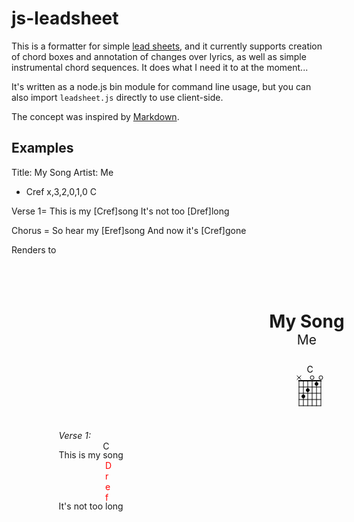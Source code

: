# js-leadsheet #

This is a formatter for simple [lead sheets][WLS], and it currently supports creation
of chord boxes and annotation of changes over lyrics, as well as simple instrumental
chord sequences. It does what I need it to at the moment...

It's written as a node.js bin module for command line usage, but you can also import
``leadsheet.js`` directly to use client-side.

The concept was inspired by [Markdown][MD].

[WLS]: http://en.wikipedia.org/wiki/Lead_sheet "Link to article about lead sheets on wikipedia"
[MD]: http://daringfireball.net/projects/markdown/ "Link to Markdown on Daring Fireball"

## Examples ##

  Title: My Song
  Artist: Me

  + Cref x,3,2,0,1,0 C

  Verse 1=
  This is my [Cref]song
  It's not too [Dref]long

  Chorus =
  So hear my [Eref]song
  And now it's [Cref]gone

Renders to

<style>.leadsheet { width: 210mm; padding: 20mm; } /* Page setup */.header { text-align: center; padding-bottom: 2em; }.title { font-size: 2em; font-weight: bold; }.artist { font-size: 1.5em; }.chords { text-align: center; padding-bottom: 2em; }.chord { display: inline; }.chordbox { width: 2cm; height: 2cm; }.chordbox text.fretmarker { font-size: 60%; font-style: italic; dominant-baseline: central; text-anchor: end; }.chordbox text.chordname { text-anchor: middle; }.chordbox circle.fretted { fill: black; stroke: black; }.chordbox circle.open { fill: none; stroke: black; }.chordbox line, .chordbox path { stroke-linecap: square; stroke: black; }.chordbox line.fret { }.chordbox line.nut { stroke-width: 2px; }.chordbox line.string { }.chordbox path.unplayed { }.stanza { padding-bottom: 2em; }.repeat { display: inline-block; float: right; font-style: italic; }.repeat:before { content: 'repeat x '; }.stanzaline { }.withchords { padding-top: 1em; }.stanzaname { font-style: italic; }.stanzaname:after { content: ':'; }.barsystem { border-left: 2px solid; margin: 0 0 1ex 0; }.bar { border-right: 2px solid; display: inline-block; width: 7em; padding: 0 1em; text-align: center; }.barelement { display: inline-block; padding: 0 5px; }.lyric { display: inline; }.chordref { width: 0; display: inline-block; position: relative; top: -1em; text-align: center; vertical-align: baseline; }.undefined { color: red; }</style>
<div class='leadsheet'><div class='header'><div class='title'>My Song</div><div class='artist'>Me</div></div><div class='chords'><div class='chord'><svg xmlns='http://www.w3.org/2000/svg' version='1.1' class='chordbox'><defs><circle id='open_ea27e8a3-0345-4b1d-a5d7-1f10c863b38b' class='open' cx='0' cy='-5' r='3'></circle><circle id='fretted_ea27e8a3-0345-4b1d-a5d7-1f10c863b38b' class='fretted' cx='0' cy='-5' r='2.5'></circle><path id='unplayed_ea27e8a3-0345-4b1d-a5d7-1f10c863b38b' class='unplayed' d='M -3 -8 l 6 6 m -6 0 l 6 -6'></path><line id='string_ea27e8a3-0345-4b1d-a5d7-1f10c863b38b' class='string' x1='0' y1='0' x2='0' y2='40'></line><line id='fret_ea27e8a3-0345-4b1d-a5d7-1f10c863b38b' class='fret' x1='0' y1='0' x2='35' y2='0'></line><line id='nut_ea27e8a3-0345-4b1d-a5d7-1f10c863b38b' class='nut' x1='0' y1='0' x2='35' y2='0'></line></defs><g transform='translate(25,25)'><text class='chordname' x='17.5' y='-13'>C</text><use xlink:href='#nut_ea27e8a3-0345-4b1d-a5d7-1f10c863b38b' y='0'></use><use xlink:href='#fret_ea27e8a3-0345-4b1d-a5d7-1f10c863b38b' y='10'></use><use xlink:href='#fret_ea27e8a3-0345-4b1d-a5d7-1f10c863b38b' y='20'></use><use xlink:href='#fret_ea27e8a3-0345-4b1d-a5d7-1f10c863b38b' y='30'></use><use xlink:href='#fret_ea27e8a3-0345-4b1d-a5d7-1f10c863b38b' y='40'></use><use xlink:href='#string_ea27e8a3-0345-4b1d-a5d7-1f10c863b38b' x='0'></use><use xlink:href='#unplayed_ea27e8a3-0345-4b1d-a5d7-1f10c863b38b' x='0' y='0'></use><use xlink:href='#string_ea27e8a3-0345-4b1d-a5d7-1f10c863b38b' x='7'></use><use xlink:href='#fretted_ea27e8a3-0345-4b1d-a5d7-1f10c863b38b' x='7' y='30'></use><use xlink:href='#string_ea27e8a3-0345-4b1d-a5d7-1f10c863b38b' x='14'></use><use xlink:href='#fretted_ea27e8a3-0345-4b1d-a5d7-1f10c863b38b' x='14' y='20'></use><use xlink:href='#string_ea27e8a3-0345-4b1d-a5d7-1f10c863b38b' x='21'></use><use xlink:href='#open_ea27e8a3-0345-4b1d-a5d7-1f10c863b38b' x='21' y='0'></use><use xlink:href='#string_ea27e8a3-0345-4b1d-a5d7-1f10c863b38b' x='28'></use><use xlink:href='#fretted_ea27e8a3-0345-4b1d-a5d7-1f10c863b38b' x='28' y='10'></use><use xlink:href='#string_ea27e8a3-0345-4b1d-a5d7-1f10c863b38b' x='35'></use><use xlink:href='#open_ea27e8a3-0345-4b1d-a5d7-1f10c863b38b' x='35' y='0'></use></g></svg></div></div><div class='stanzas'><div class='stanza'><div class='stanzaname'>Verse 1</div><div class='stanzaline withchords'><div class='lyric'>This is my </div><div class='chordref'>C</div><div class='lyric'>song</div></div><div class='stanzaline withchords'><div class='lyric'>It's not too </div><div class='chordref undefined'>Dref</div><div class='lyric'>long</div></div></div></div></div>



